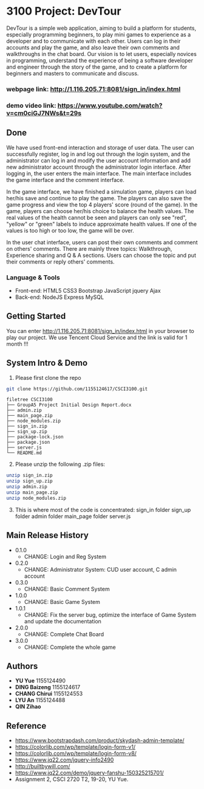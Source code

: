 # 3100 Project: DevTour


DevTour is a simple web application, aiming to build a platform for students, especially programming beginners, to play mini games to experience as a developer and to communicate with each other. Users can log in their accounts and play the game, and also leave their own comments and walkthroughs in the chat board. Our vision is to let users, especially novices in programming, understand the experience of being a software developer and engineer through the story of the game, and to create a platform for beginners and masters to communicate and discuss.

### webpage link: http://1.116.205.71:8081/sign_in/index.html

### demo video link: https://www.youtube.com/watch?v=cm0ciGJ7NWs&t=29s

## Done

We have used front-end interaction and storage of user data. The user can successfully register, log in and log out through the login system, and the administrator can log in and modify the user account information and add new administrator account through the administrator login interface. After logging in, the user enters the main interface. The main interface includes the game interface and the comment interface.

In the game interface, we have finished a simulation game, players can load her/his save and continue to play the game. The players can also save the game progress and view the top 4 players' score (round of the game). In the game, players can choose her/his choice to balance the health values. The real values of the health cannot be seen and players can only see "red", "yellow" or "green" labels to induce approximate health values. If one of the values is too high or too low, the game will be over.

In the user chat interface, users can post their own comments and comment on others' comments. There are mainly three topics: Walkthrough, Experience sharing and Q & A sections. Users can choose the topic and put their comments or reply others' comments.

### Language & Tools
* Front-end: HTML5 CSS3 Bootstrap JavaScript jquery Ajax 
* Back-end: NodeJS Express MySQL


## Getting Started

You can enter http://1.116.205.71:8081/sign_in/index.html in your browser to play our project. We use Tencent Cloud Service and the link is valid for 1 month !!!

## System Intro & Demo
1. Please first clone the repo
```sh
git clone https://github.com/1155124617/CSCI3100.git
```
```
filetree CSCI3100 
├── GroupA5 Project Initial Design Report.docx
├── admin.zip
├── main_page.zip
├── node_modules.zip
├── sign_in.zip
├── sign_up.zip
├── package-lock.json
├── package.json
├── server.js
└── README.md
```
2. Please unzip the following .zip files:
```sh
unzip sign_in.zip
unzip sign_up.zip
unzip admin.zip
unzip main_page.zip
unzip node_modules.zip
```

3. This is where most of the code is concentrated:
sign_in folder
sign_up folder
admin folder
main_page folder
server.js

## Main Release History

* 0.1.0
    * CHANGE: Login and Reg System
* 0.2.0
    * CHANGE: Administrator System: CUD user account, C admin account
* 0.3.0
    * CHANGE: Basic Comment System
* 1.0.0
    * CHANGE: Basic Game System
* 1.0.1
    * CHANGE: Fix the server bug, optimize the interface of Game System and update the documentation
* 2.0.0
    * CHANGE: Complete Chat Board 
* 3.0.0
    * CHANGE: Complete the whole game

## Authors

* **YU Yue** 1155124490
* **DING Baizeng** 1155124617
* **CHANG Chirui** 1155124553
* **LYU An** 1155124488
* **QIN Zihao** 

## Reference
* https://www.bootstrapdash.com/product/skydash-admin-template/
* https://colorlib.com/wp/template/login-form-v1/
* https://colorlib.com/wp/template/login-form-v8/
* https://www.jq22.com/jquery-info2490
* http://builtbywill.com/
* https://www.jq22.com/demo/jquery-fanshu-150325215701/
* Assignment 2, CSCI 2720 T2, 19-20, YU Yue.

